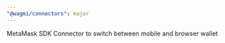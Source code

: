 ```yaml
---
"@wagmi/connectors": major
---
```


MetaMask SDK Connector to switch between mobile and browser wallet